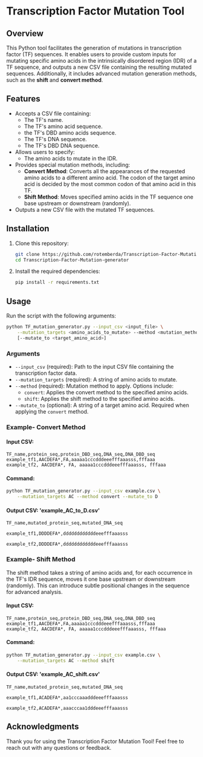 # Transcription Factor Mutation Tool

## Overview

This Python tool facilitates the generation of mutations in transcription factor (TF) sequences. It enables users to provide custom inputs for mutating specific amino acids in the intrinsically disordered region (IDR) of a TF sequence, and outputs a new CSV file containing the resulting mutated sequences. Additionally, it includes advanced mutation generation methods, such as the **shift** and **convert method**.

## Features

- Accepts a CSV file containing:
  - The TF's name.
  - The TF's amino acid sequence.
  - the TF's DBD amino acids sequence.
  - The TF's DNA sequence.
  - The TF's DBD DNA sequence.
- Allows users to specify:
  - The amino acids to mutate in the IDR.
- Provides special mutation methods, including:
  - **Convert Method**: Converts all the appearances of the requested amino acids to a different amino acid. The codon of the target amino acid is decided by the most common codon of that amino acid in this TF.
  - **Shift Method**: Moves specified amino acids in the TF sequence one base upstream or downstream (randomly).
- Outputs a new CSV file with the mutated TF sequences.

## Installation

1. Clone this repository:
   ```bash
   git clone https://github.com/rotemberda/Transcription-Factor-Mutation-generator.git
   cd Transcription-Factor-Mutation-generator
   ```
2. Install the required dependencies:
   ```bash
   pip install -r requirements.txt
   ```

## Usage

Run the script with the following arguments:

```bash
python TF_mutation_generator.py --input_csv <input_file> \
    --mutation_targets <amino_acids_to_mutate> --method <mutation_method> \
    [--mutate_to <target_amino_acid>]
```

### Arguments

- `--input_csv` (required): Path to the input CSV file containing the transcription factor data.
- `--mutation_targets` (required): A string of amino acids to mutate.
- `--method` (required): Mutation method to apply. Options include:
  - `convert`: Applies the convert method to the specified amino acids.
  - `shift`: Applies the shift method to the specified amino acids.
- `--mutate_to` (optional): A string of a target amino acid. Required when applying the `convert` method.


### Example- Convert Method

#### Input CSV:

```csv
TF_name,protein_seq,protein_DBD_seq,DNA_seq,DNA_DBD_seq
example_tf1,AACDEFA*,FA,aaaaa1cccdddeeefffaaasss,fffaaa
example_tf2, AACDEFA*, FA, aaaaa1cccdddeeefffaaasss, fffaaa
```

#### Command:

```bash
python TF_mutation_generator.py --input_csv example.csv \
    --mutation_targets AC --method convert --mutate_to D
```

#### Output CSV: 'example_AC_to_D.csv'

```csv
TF_name,mutated_protein_seq,mutated_DNA_seq

example_tf1,DDDDEFA*,ddddddddddddeeefffaaasss

example_tf2,DDDDEFA*,ddddddddddddeeefffaaasss
```


### Example- Shift Method

The shift method takes a string of amino acids and, for each occurrence in the TF's IDR sequence, moves it one base upstream or downstream (randomly). This can introduce subtle positional changes in the sequence for advanced analysis.

#### Input CSV:

```csv
TF_name,protein_seq,protein_DBD_seq,DNA_seq,DNA_DBD_seq
example_tf1,AACDEFA*,FA,aaaaa1cccdddeeefffaaasss,fffaaa
example_tf2, AACDEFA*, FA, aaaaa1cccdddeeefffaaasss, fffaaa
```

#### Command:

```bash
python TF_mutation_generator.py --input_csv example.csv \
    --mutation_targets AC --method shift
```

#### Output CSV: 'example_AC_shift.csv'

```csv
TF_name,mutated_protein_seq,mutated_DNA_seq

example_tf1,ACADEFA*,aa1cccaaadddeeefffaaasss

example_tf2,ACADEFA*,aaacccaa1dddeeefffaaasss
```

## Acknowledgments

Thank you for using the Transcription Factor Mutation Tool! Feel free to reach out with any questions or feedback.

